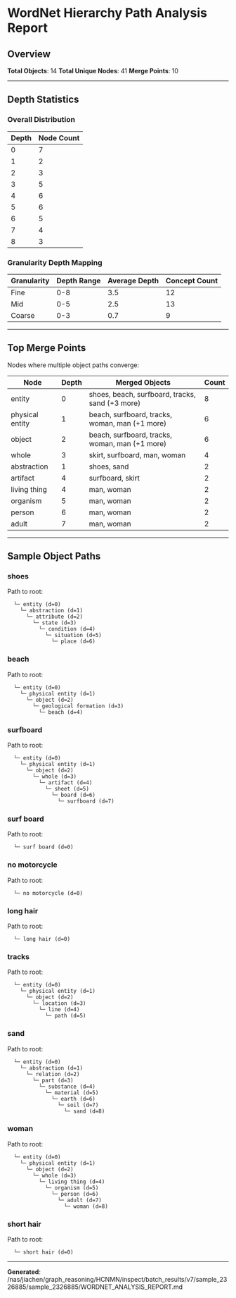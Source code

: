 # WordNet Hierarchy Path Analysis Report

## Overview

**Total Objects**: 14
**Total Unique Nodes**: 41
**Merge Points**: 10

---

## Depth Statistics

### Overall Distribution

| Depth | Node Count |
|-------|------------|
| 0 | 7 |
| 1 | 2 |
| 2 | 3 |
| 3 | 5 |
| 4 | 6 |
| 5 | 6 |
| 6 | 5 |
| 7 | 4 |
| 8 | 3 |

### Granularity Depth Mapping


| Granularity | Depth Range | Average Depth | Concept Count |
|-------------|-------------|---------------|---------------|
| Fine | 0-8 | 3.5 | 12 |
| Mid | 0-5 | 2.5 | 13 |
| Coarse | 0-3 | 0.7 | 9 |

---

## Top Merge Points

Nodes where multiple object paths converge:

| Node | Depth | Merged Objects | Count |
|------|-------|----------------|-------|
| entity | 0 | shoes, beach, surfboard, tracks, sand (+3 more) | 8 |
| physical entity | 1 | beach, surfboard, tracks, woman, man (+1 more) | 6 |
| object | 2 | beach, surfboard, tracks, woman, man (+1 more) | 6 |
| whole | 3 | skirt, surfboard, man, woman | 4 |
| abstraction | 1 | shoes, sand | 2 |
| artifact | 4 | surfboard, skirt | 2 |
| living thing | 4 | man, woman | 2 |
| organism | 5 | man, woman | 2 |
| person | 6 | man, woman | 2 |
| adult | 7 | man, woman | 2 |

---

## Sample Object Paths


### shoes

Path to root:
```
  └─ entity (d=0)
    └─ abstraction (d=1)
      └─ attribute (d=2)
        └─ state (d=3)
          └─ condition (d=4)
            └─ situation (d=5)
              └─ place (d=6)
```

### beach

Path to root:
```
  └─ entity (d=0)
    └─ physical entity (d=1)
      └─ object (d=2)
        └─ geological formation (d=3)
          └─ beach (d=4)
```

### surfboard

Path to root:
```
  └─ entity (d=0)
    └─ physical entity (d=1)
      └─ object (d=2)
        └─ whole (d=3)
          └─ artifact (d=4)
            └─ sheet (d=5)
              └─ board (d=6)
                └─ surfboard (d=7)
```

### surf board

Path to root:
```
  └─ surf board (d=0)
```

### no motorcycle

Path to root:
```
  └─ no motorcycle (d=0)
```

### long hair

Path to root:
```
  └─ long hair (d=0)
```

### tracks

Path to root:
```
  └─ entity (d=0)
    └─ physical entity (d=1)
      └─ object (d=2)
        └─ location (d=3)
          └─ line (d=4)
            └─ path (d=5)
```

### sand

Path to root:
```
  └─ entity (d=0)
    └─ abstraction (d=1)
      └─ relation (d=2)
        └─ part (d=3)
          └─ substance (d=4)
            └─ material (d=5)
              └─ earth (d=6)
                └─ soil (d=7)
                  └─ sand (d=8)
```

### woman

Path to root:
```
  └─ entity (d=0)
    └─ physical entity (d=1)
      └─ object (d=2)
        └─ whole (d=3)
          └─ living thing (d=4)
            └─ organism (d=5)
              └─ person (d=6)
                └─ adult (d=7)
                  └─ woman (d=8)
```

### short hair

Path to root:
```
  └─ short hair (d=0)
```

---

**Generated**: /nas/jiachen/graph_reasoning/HCNMN/inspect/batch_results/v7/sample_2326885/sample_2326885/WORDNET_ANALYSIS_REPORT.md
